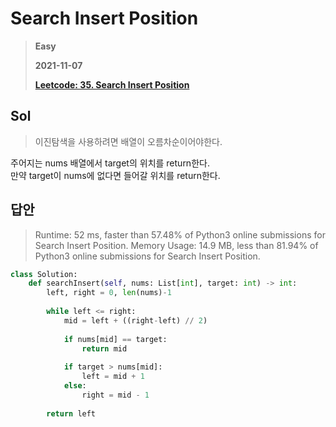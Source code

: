 # Search Insert Position
> **Easy**
>
> **2021-11-07**
>
> **[Leetcode: 35. Search Insert Position](https://leetcode.com/problems/search-insert-position/)**


## Sol
> 이진탐색을 사용하려면 배열이 오름차순이어야한다.

주어지는 nums 배열에서 target의 위치를 return한다.  
만약 target이 nums에 없다면 들어갈 위치를 return한다.

## 답안
> Runtime: 52 ms, faster than 57.48% of Python3 online submissions for Search Insert Position.
> Memory Usage: 14.9 MB, less than 81.94% of Python3 online submissions for Search Insert Position.
```python
class Solution:
    def searchInsert(self, nums: List[int], target: int) -> int:
        left, right = 0, len(nums)-1
        
        while left <= right:
            mid = left + ((right-left) // 2)
            
            if nums[mid] == target:
                return mid
            
            if target > nums[mid]:
                left = mid + 1
            else:
                right = mid - 1
        
        return left
```